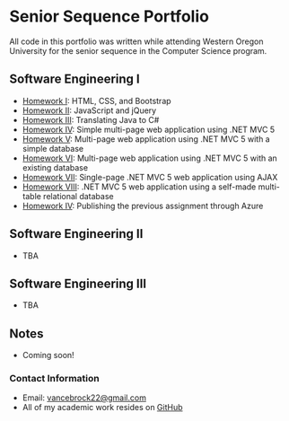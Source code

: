 # **Senior Sequence Portfolio**

All code in this portfolio was written while attending Western Oregon University for the senior sequence in the
Computer Science program.

## **Software Engineering I**
- [Homework I](https://brockv.github.io/CS460/HWK1/): HTML, CSS, and Bootstrap
- [Homework II](https://brockv.github.io/CS460/HWK2/): JavaScript and jQuery
- [Homework III](https://brockv.github.io/CS460/HWK3/): Translating Java to C#
- [Homework IV](https://brockv.github.io/CS460/HWK4/): Simple multi-page web application using .NET MVC 5
- [Homework V](https://brockv.github.io/CS460/HWK5/): Multi-page web application using .NET MVC 5 with a simple database
- [Homework VI](https://brockv.github.io/CS460/HWK6/): Multi-page web application using .NET MVC 5 with an existing database
- [Homework VII](https://brockv.github.io/CS460/HWK7/): Single-page .NET MVC 5 web application using AJAX
- [Homework VIII](https://brockv.github.io/CS460/HWK8/): .NET MVC 5 web application using a self-made multi-table relational database
- [Homework IV](https://brockv.github.io/CS460/HWK9/): Publishing the previous assignment through Azure

## **Software Engineering II**
- TBA

## **Software Engineering III**
- TBA

## **Notes**
- Coming soon!

### **Contact Information**
- Email: vancebrock22@gmail.com
- All of my academic work resides on [GitHub](https://github.com/brockv)


